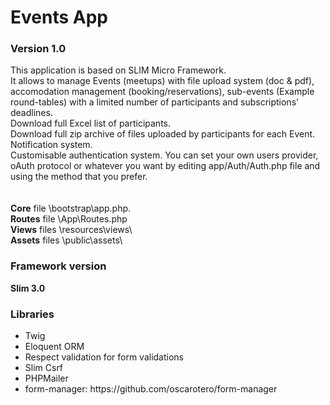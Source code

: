 <h1>Events App</h1>
<h3>Version 1.0</h3>
This application is based on SLIM Micro Framework.
<br />
It allows to manage Events (meetups) with file upload system (doc & pdf), accomodation management (booking/reservations), sub-events (Example round-tables) with a limited number of participants and subscriptions' deadlines. 
<br />
Download full Excel list of participants. 
<br />
Download full zip archive of files uploaded by participants for each Event.
<br />
Notification system.
<br />
Customisable authentication system. You can set your own users provider, oAuth protocol or whatever you want by editing app/Auth/Auth.php file and using the method that you prefer.
<br />
<br />
<br />
<b>Core</b> file \bootstrap\app.php.
<br />
<b>Routes</b> file \App\Routes.php
<br />
<b>Views</b> files \resources\views\
<br />
<b>Assets</b> files \public\assets\
<h3>Framework version</h3>
<b>Slim 3.0</b>

<h3>Libraries</h3>
<ul>
  <li>Twig</li>
  <li>Eloquent ORM</li>
  <li>Respect validation for form validations</li>
  <li>Slim Csrf</li>
  <li>PHPMailer</li>
  <li>form-manager: https://github.com/oscarotero/form-manager </li>
</ul>


